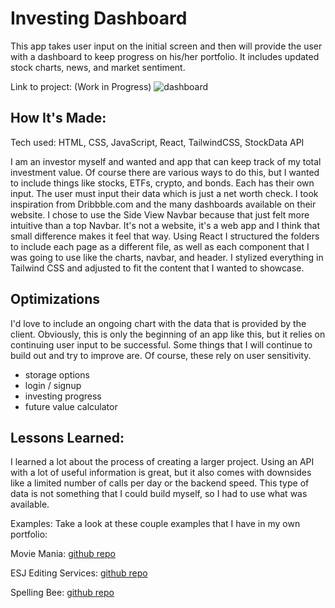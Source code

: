 # Investing Dashboard
This app takes user input on the initial screen and then will provide the user with a dashboard to keep progress on his/her portfolio. It includes updated stock charts, news, and market sentiment. 


Link to project: (Work in Progress)
![dashboard](https://user-images.githubusercontent.com/57625094/179323420-da499888-3814-4176-a50e-e3b9ae75fe91.gif)

## How It's Made:
Tech used: HTML, CSS, JavaScript, React, TailwindCSS, StockData API

I am an investor myself and wanted and app that can keep track of my total investment value. Of course there are various ways to do this, but I wanted to include things like stocks, ETFs, crypto, and bonds. Each has their own input. The user must input their data which is just a net worth check. 
I took inspiration from Dribbble.com and the many dashboards available on their website. I chose to use the Side View Navbar because that just felt more intuitive than a top Navbar. It's not a website, it's a web app and I think that small difference makes it feel that way. Using React I structured the folders to include each page as a different file, as well as each component that I was going to use like the charts, navbar, and header. 
I stylized everything in Tailwind CSS and adjusted to fit the content that I wanted to showcase. 


## Optimizations
I'd love to include an ongoing chart with the data that is provided by the client. Obviously, this is only the beginning of an app like this, but it relies on continuing user input to be successful. Some things that I will continue to build out and try to improve are. Of course, these rely on user sensitivity.
- storage options
- login / signup
- investing progress
- future value calculator

## Lessons Learned:
I learned a lot about the process of creating a larger project. Using an API with a lot of useful information is great, but it also comes with downsides like a limited number of calls per day or the backend speed. This type of data is not something that I could build myself, so I had to use what was available. 

Examples:
Take a look at these couple examples that I have in my own portfolio:

Movie Mania: [github repo](https://github.com/Snake0good/movie-mania)

ESJ Editing Services: [github repo](https://github.com/Snake0good/esj-editing-services-john)

Spelling Bee: [github repo](https://github.com/Snake0good/Drag-and-Drop-Spelling-Game)